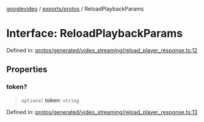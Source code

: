 [googlevideo](../../../README.md) / [exports/protos](../README.md) / ReloadPlaybackParams

# Interface: ReloadPlaybackParams

Defined in: [protos/generated/video\_streaming/reload\_player\_response.ts:12](https://github.com/LuanRT/googlevideo/blob/d9eb9db82e3516a9a277a77a3d25342e9c5bf127/protos/generated/video_streaming/reload_player_response.ts#L12)

## Properties

### token?

> `optional` **token**: `string`

Defined in: [protos/generated/video\_streaming/reload\_player\_response.ts:13](https://github.com/LuanRT/googlevideo/blob/d9eb9db82e3516a9a277a77a3d25342e9c5bf127/protos/generated/video_streaming/reload_player_response.ts#L13)
